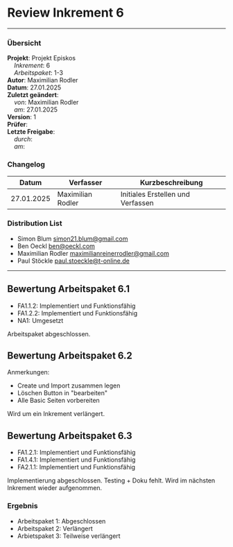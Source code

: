# Review Inkrement 6

---

### Übersicht

**Projekt**: Projekt Episkos \
&nbsp;&nbsp;&nbsp;&nbsp;_Inkrement_: 6\
&nbsp;&nbsp;&nbsp;&nbsp;_Arbeitspaket_: 1-3\
**Autor**: Maximilian Rodler\
**Datum**: 27.01.2025\
**Zuletzt geändert**: \
&nbsp;&nbsp;&nbsp;&nbsp;_von_: Maximilian Rodler\
&nbsp;&nbsp;&nbsp;&nbsp;_am_: 27.01.2025\
**Version**: 1 \
**Prüfer**: \
**Letzte Freigabe**: \
&nbsp;&nbsp;&nbsp;&nbsp;_durch_: \
&nbsp;&nbsp;&nbsp;&nbsp;_am_: 

### Changelog

| Datum      | Verfasser          | Kurzbeschreibung                  |
| ---------- | ------------------ | --------------------------------- |
| 27.01.2025 | Maximilian Rodler  | Initiales Erstellen und Verfassen |

### Distribution List

- Simon Blum <simon21.blum@gmail.com>
- Ben Oeckl <ben@oeckl.com>
- Maximilian Rodler <maximilianreinerrodler@gmail.com>
- Paul Stöckle <paul.stoeckle@t-online.de>

---

## Bewertung Arbeitspaket 6.1

- FA1.1.2: Implementiert und Funktionsfähig
- FA1.2.2: Implementiert und Funktionsfähig
- NA1: Umgesetzt

Arbeitspaket abgeschlossen.

## Bewertung Arbeitspaket 6.2

Anmerkungen:
- Create und Import zusammen legen
- Löschen Button in "bearbeiten"
- Alle Basic Seiten vorbereiten

Wird um ein Inkrement verlängert.

## Bewertung Arbeitspaket 6.3

- FA1.2.1: Implementiert und Funktionsfähig
- FA1.4.1: Implementiert und Funktionsfähig
- FA2.1.1: Implementiert und Funktionsfähig

Implementierung abgeschlossen.
Testing + Doku fehlt. Wird im nächsten Inkrement wieder aufgenommen.

### Ergebnis

- Arbeitspaket 1: Abgeschlossen
- Arbeitspaket 2: Verlängert
- Arbietspaket 3: Teilweise verlängert
